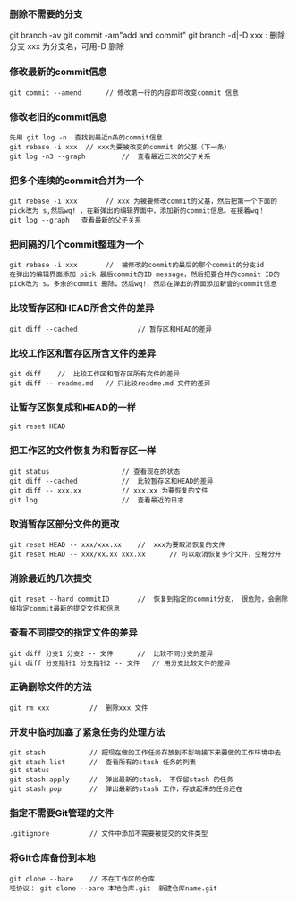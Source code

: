 ### 删除不需要的分支
git branch -av
git commit -am"add and commit"
git branch -d|-D xxx :		删除分支 xxx 为分支名，可用-D 删除

### 修改最新的commit信息
	git commit --amend		// 修改第一行的内容即可改变commit 信息

### 修改老旧的commit信息
	先用 git log -n  查找到最近n条的commit信息
	git rebase -i xxx  // xxx为要被改变的commit 的父基（下一条）
	git log -n3 --graph			//	查看最近三次的父子关系

### 把多个连续的commit合并为一个
	git rebase -i xxx		// xxx 为被要修改commit的父基，然后把第一个下面的pick改为 s,然后wq! ，在新弹出的编辑界面中，添加新的commit信息。在接着wq！
	git log --graph   查看最新的父子关系
	
### 把间隔的几个commit整理为一个
	git rebase -i xxx		//	被修改的commit的最后的那个commit的分支id
	在弹出的编辑界面添加 pick 最后commit的ID message，然后把要合并的commit ID的pick改为 s，多余的commit 删除，然后wq!，然后在弹出的界面添加新曾的commit信息

### 比较暂存区和HEAD所含文件的差异
	git diff --cached				// 暂存区和HEAD的差异

### 比较工作区和暂存区所含文件的差异
	git diff	//	比较工作区和暂存区所有文件的差异
	git diff -- readme.md	// 只比较readme.md 文件的差异

###	让暂存区恢复成和HEAD的一样
	git reset HEAD 

### 把工作区的文件恢复为和暂存区一样
	git status					// 查看现在的状态
	git diff --cached			//	比较暂存区和HEAD的差异
	git diff -- xxx.xx			// xxx.xx 为要恢复的文件
	git log						//	查看最近的日志

### 取消暂存区部分文件的更改
	git reset HEAD -- xxx/xxx.xx	//	xxx为要取消恢复的文件
	git reset HEAD -- xxx/xx.xx xxx.xx		// 可以取消恢复多个文件，空格分开

###	消除最近的几次提交
	git reset --hard commitID		//	恢复到指定的commit分支， 很危险，会删除掉指定commit最新的提交文件和信息

### 查看不同提交的指定文件的差异
	git diff 分支1 分支2 -- 文件		//	比较不同分支的差异
	git diff 分支指针1 分支指针2 -- 文件	 // 用分支比较文件的差异

### 正确删除文件的方法
	git rm xxx			//	删除xxx 文件

### 开发中临时加塞了紧急任务的处理方法
	git stash			// 把现在做的工作任务存放到不影响接下来要做的工作环境中去
	git stash list		//	查看所有的stash 任务的列表
	git status			
	git stash apply		//	弹出最新的stash， 不保留stash 的任务
	git stash pop		//	弹出最新的stash 工作，存放起来的任务还在

###	指定不需要Git管理的文件
	.gitignore			// 文件中添加不需要被提交的文件类型

### 将Git仓库备份到本地
	git clone --bare	// 不在工作区的仓库
	哑协议： git clone --bare 本地仓库.git	新建仓库name.git 



